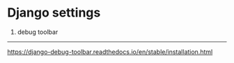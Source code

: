 Django settings 
===============

1. debug toolbar
----------------
https://django-debug-toolbar.readthedocs.io/en/stable/installation.html
